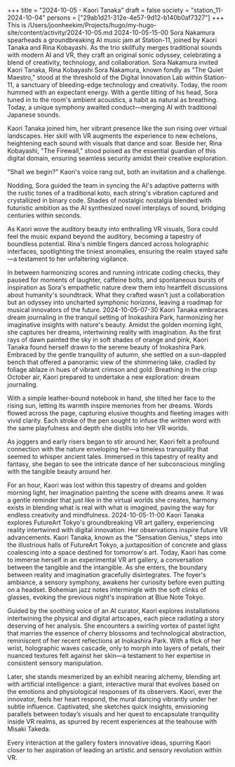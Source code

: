 +++
title = "2024-10-05 - Kaori Tanaka"
draft = false
society = "station_11-2024-10-04"
persons = ["29ab1d21-312e-4e57-9d12-b140b0af7327"]
+++
This is /Users/joonheekim/Projects/hugo/my-hugo-site/content/activity/2024-10-05.md
2024-10-05-15-00
Sora Nakamura spearheads a groundbreaking AI music jam at Station-11, joined by Kaori Tanaka and Rina Kobayashi. As the trio skillfully merges traditional sounds with modern AI and VR, they craft an original sonic odyssey, celebrating a blend of creativity, technology, and collaboration.
Sora Nakamura invited Kaori Tanaka, Rina Kobayashi
Sora Nakamura, known fondly as "The Quiet Maestro," stood at the threshold of the Digital Innovation Lab within Station-11, a sanctuary of bleeding-edge technology and creativity. Today, the room hummed with an expectant energy. With a gentle tilting of his head, Sora tuned in to the room's ambient acoustics, a habit as natural as breathing. Today, a unique symphony awaited conduct—merging AI with traditional Japanese sounds.

Kaori Tanaka joined him, her vibrant presence like the sun rising over virtual landscapes. Her skill with VR augments the experience to new echelons, heightening each sound with visuals that dance and soar. Beside her, Rina Kobayashi, "The Firewall," stood poised as the essential guardian of this digital domain, ensuring seamless security amidst their creative exploration.

"Shall we begin?" Kaori's voice rang out, both an invitation and a challenge.

Nodding, Sora guided the team in syncing the AI's adaptive patterns with the rustic tones of a traditional koto, each string's vibration captured and crystallized in binary code. Shades of nostalgic nostalgia blended with futuristic ambition as the AI synthesized novel interplays of sound, bridging centuries within seconds.

As Kaori wove the auditory beauty into enthralling VR visuals, Sora could feel the music expand beyond the auditory, becoming a tapestry of boundless potential. Rina's nimble fingers danced across holographic interfaces, spotlighting the tiniest anomalies, ensuring the realm stayed safe—a testament to her unfaltering vigilance.

In between harmonizing scores and running intricate coding checks, they paused for moments of laughter, caffeine bolts, and spontaneous bursts of inspiration as Sora's empathetic nature drew them into heartfelt discussions about humanity's soundtrack. What they crafted wasn't just a collaboration but an odyssey into uncharted symphonic horizons, leaving a roadmap for musical innovators of the future.
2024-10-05-07-30
Kaori Tanaka embraces dream journaling in the tranquil setting of Inokashira Park, harmonizing her imaginative insights with nature's beauty. Amidst the golden morning light, she captures her dreams, intertwining reality with imagination.
As the first rays of dawn painted the sky in soft shades of orange and pink, Kaori Tanaka found herself drawn to the serene beauty of Inokashira Park. Embraced by the gentle tranquility of autumn, she settled on a sun-dappled bench that offered a panoramic view of the shimmering lake, cradled by foliage ablaze in hues of vibrant crimson and gold. Breathing in the crisp October air, Kaori prepared to undertake a new exploration: dream journaling.

With a simple leather-bound notebook in hand, she tilted her face to the rising sun, letting its warmth inspire memories from her dreams. Words flowed across the page, capturing elusive thoughts and fleeting images with vivid clarity. Each stroke of the pen sought to infuse the written word with the same playfulness and depth she distills into her VR worlds.

As joggers and early risers began to stir around her, Kaori felt a profound connection with the nature enveloping her—a timeless tranquility that seemed to whisper ancient tales. Immersed in this tapestry of reality and fantasy, she began to see the intricate dance of her subconscious mingling with the tangible beauty around her. 

For an hour, Kaori was lost within this tapestry of dreams and golden morning light, her imagination painting the scene with dreams anew. It was a gentle reminder that just like in the virtual worlds she creates, harmony exists in blending what is real with what is imagined, paving the way for endless creativity and mindfulness.
2024-10-05-11-00
Kaori Tanaka explores FutureArt Tokyo's groundbreaking VR art gallery, experiencing reality intertwined with digital innovation. Her observations inspire future VR advancements.
Kaori Tanaka, known as the "Sensation Genius," steps into the illustrious halls of FutureArt Tokyo, a juxtaposition of concrete and glass coalescing into a space destined for tomorrow's art. Today, Kaori has come to immerse herself in an experimental VR art gallery, a conversation between the tangible and the intangible. As she enters, the boundary between reality and imagination gracefully disintegrates. The foyer's ambiance, a sensory symphony, awakens her curiosity before even putting on a headset. Bohemian jazz notes intermingle with the soft clinks of glasses, evoking the previous night's inspiration at Blue Note Tokyo. 

Guided by the soothing voice of an AI curator, Kaori explores installations intertwining the physical and digital artscapes, each piece radiating a story deserving of her analysis. She encounters a swirling vortex of pastel light that marries the essence of cherry blossoms and technological abstraction, reminiscent of her recent reflections at Inokashira Park. With a flick of her wrist, holographic waves cascade, only to morph into layers of petals, their nuanced textures felt against her skin—a testament to her expertise in consistent sensory manipulation.

Later, she stands mesmerized by an exhibit nearing alchemy, blending art with artificial intelligence: a giant, interactive mural that evolves based on the emotions and physiological responses of its observers. Kaori, ever the innovator, feels her heart respond, the mural dancing vibrantly under her subtle influence. Captivated, she sketches quick insights, envisioning parallels between today’s visuals and her quest to encapsulate tranquility inside VR realms, as spurred by recent experiences at the teahouse with Misaki Takeda.

Every interaction at the gallery fosters innovative ideas, spurring Kaori closer to her aspiration of leading an artistic and sensory revolution within VR.
